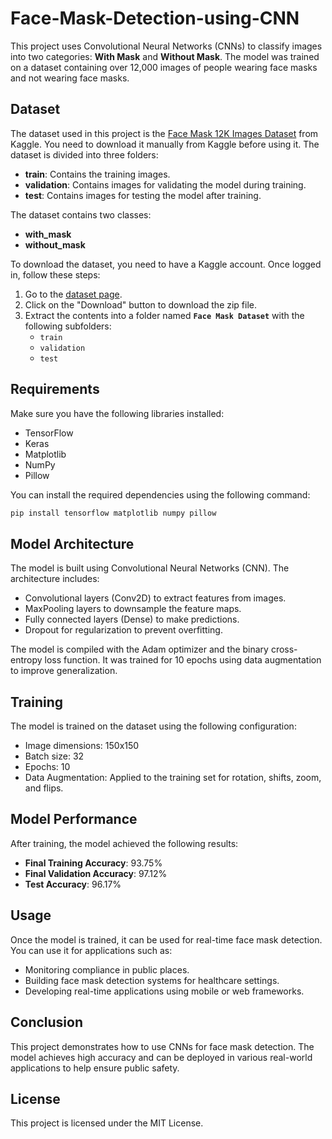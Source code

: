 # Face-Mask-Detection-using-CNN

This project uses Convolutional Neural Networks (CNNs) to classify images into two categories: **With Mask** and **Without Mask**. The model was trained on a dataset containing over 12,000 images of people wearing face masks and not wearing face masks.

## Dataset

The dataset used in this project is the [Face Mask 12K Images Dataset](https://www.kaggle.com/datasets/ashishjangra27/face-mask-12k-images-dataset) from Kaggle. You need to download it manually from Kaggle before using it. The dataset is divided into three folders:

- **train**: Contains the training images.
- **validation**: Contains images for validating the model during training.
- **test**: Contains images for testing the model after training.

The dataset contains two classes:

- **with_mask**
- **without_mask**

To download the dataset, you need to have a Kaggle account. Once logged in, follow these steps:

1. Go to the [dataset page](https://www.kaggle.com/datasets/ashishjangra27/face-mask-12k-images-dataset).
2. Click on the "Download" button to download the zip file.
3. Extract the contents into a folder named **`Face Mask Dataset`** with the following subfolders:
   - `train`
   - `validation`
   - `test`

## Requirements

Make sure you have the following libraries installed:

- TensorFlow
- Keras
- Matplotlib
- NumPy
- Pillow

You can install the required dependencies using the following command:

```bash
pip install tensorflow matplotlib numpy pillow
```

## Model Architecture

The model is built using Convolutional Neural Networks (CNN). The architecture includes:

- Convolutional layers (Conv2D) to extract features from images.
- MaxPooling layers to downsample the feature maps.
- Fully connected layers (Dense) to make predictions.
- Dropout for regularization to prevent overfitting.

The model is compiled with the Adam optimizer and the binary cross-entropy loss function. It was trained for 10 epochs using data augmentation to improve generalization.

## Training

The model is trained on the dataset using the following configuration:

- Image dimensions: 150x150
- Batch size: 32
- Epochs: 10
- Data Augmentation: Applied to the training set for rotation, shifts, zoom, and flips.

## Model Performance

After training, the model achieved the following results:

- **Final Training Accuracy**: 93.75%
- **Final Validation Accuracy**: 97.12%
- **Test Accuracy**: 96.17%

## Usage

Once the model is trained, it can be used for real-time face mask detection. You can use it for applications such as:

- Monitoring compliance in public places.
- Building face mask detection systems for healthcare settings.
- Developing real-time applications using mobile or web frameworks.

## Conclusion

This project demonstrates how to use CNNs for face mask detection. The model achieves high accuracy and can be deployed in various real-world applications to help ensure public safety.

## License

This project is licensed under the MIT License.
